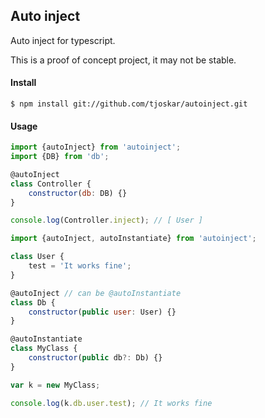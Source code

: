 ## Auto inject

Auto inject for typescript.

This is a proof of concept project, it may not be stable.

#### Install

```
$ npm install git://github.com/tjoskar/autoinject.git
```

#### Usage

```javascript
import {autoInject} from 'autoinject';
import {DB} from 'db';

@autoInject
class Controller {
    constructor(db: DB) {}
}

console.log(Controller.inject); // [ User ]
```

```javascript
import {autoInject, autoInstantiate} from 'autoinject';

class User {
    test = 'It works fine';
}

@autoInject // can be @autoInstantiate
class Db {
    constructor(public user: User) {}
}

@autoInstantiate
class MyClass {
    constructor(public db?: Db) {}
}

var k = new MyClass;

console.log(k.db.user.test); // It works fine
```

